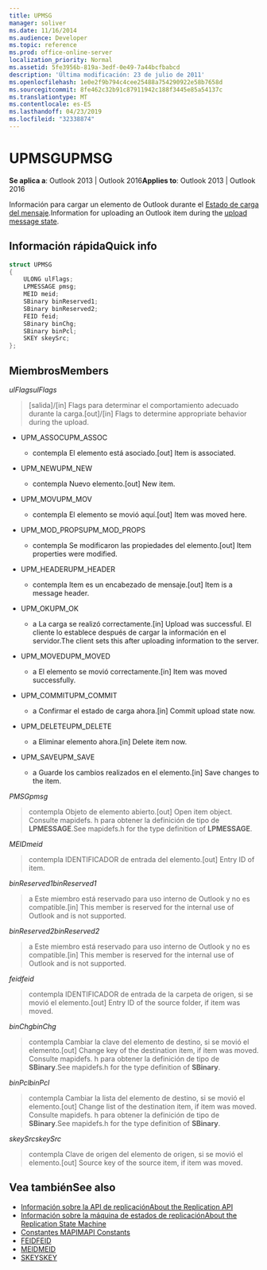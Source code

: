 ```yaml
---
title: UPMSG
manager: soliver
ms.date: 11/16/2014
ms.audience: Developer
ms.topic: reference
ms.prod: office-online-server
localization_priority: Normal
ms.assetid: 5fe3956b-819a-3edf-0e49-7a44bcfbabcd
description: 'Última modificación: 23 de julio de 2011'
ms.openlocfilehash: 1e0e2f9b794c4cee25488a754290922e58b7658d
ms.sourcegitcommit: 8fe462c32b91c87911942c188f3445e85a54137c
ms.translationtype: MT
ms.contentlocale: es-ES
ms.lasthandoff: 04/23/2019
ms.locfileid: "32338874"
---
```

# <a name="upmsg"></a><span data-ttu-id="96841-103">UPMSG</span><span class="sxs-lookup"><span data-stu-id="96841-103">UPMSG</span></span>

<span data-ttu-id="96841-104">**Se aplica a**: Outlook 2013 | Outlook 2016</span><span class="sxs-lookup"><span data-stu-id="96841-104">**Applies to**: Outlook 2013 | Outlook 2016</span></span> 
  
<span data-ttu-id="96841-105">Información para cargar un elemento de Outlook durante el [Estado de carga del mensaje](upload-message-state.md).</span><span class="sxs-lookup"><span data-stu-id="96841-105">Information for uploading an Outlook item during the [upload message state](upload-message-state.md).</span></span>
  
## <a name="quick-info"></a><span data-ttu-id="96841-106">Información rápida</span><span class="sxs-lookup"><span data-stu-id="96841-106">Quick info</span></span>

```cpp
struct UPMSG 
{ 
    ULONG ulFlags; 
    LPMESSAGE pmsg; 
    MEID meid; 
    SBinary binReserved1; 
    SBinary binReserved2; 
    FEID feid; 
    SBinary binChg; 
    SBinary binPcl; 
    SKEY skeySrc; 
};
```

## <a name="members"></a><span data-ttu-id="96841-107">Miembros</span><span class="sxs-lookup"><span data-stu-id="96841-107">Members</span></span>

 <span data-ttu-id="96841-108">_ulFlags_</span><span class="sxs-lookup"><span data-stu-id="96841-108">_ulFlags_</span></span>
  
> <span data-ttu-id="96841-109">[salida]/[in] Flags para determinar el comportamiento adecuado durante la carga.</span><span class="sxs-lookup"><span data-stu-id="96841-109">[out]/[in] Flags to determine appropriate behavior during the upload.</span></span> 
    
  - <span data-ttu-id="96841-110">UPM_ASSOC</span><span class="sxs-lookup"><span data-stu-id="96841-110">UPM_ASSOC</span></span>
    
    - <span data-ttu-id="96841-111">contempla El elemento está asociado.</span><span class="sxs-lookup"><span data-stu-id="96841-111">[out] Item is associated.</span></span>
    
  - <span data-ttu-id="96841-112">UPM_NEW</span><span class="sxs-lookup"><span data-stu-id="96841-112">UPM_NEW</span></span>
    
    - <span data-ttu-id="96841-113">contempla Nuevo elemento.</span><span class="sxs-lookup"><span data-stu-id="96841-113">[out] New item.</span></span> 
    
  - <span data-ttu-id="96841-114">UPM_MOV</span><span class="sxs-lookup"><span data-stu-id="96841-114">UPM_MOV</span></span>
    
    - <span data-ttu-id="96841-115">contempla El elemento se movió aquí.</span><span class="sxs-lookup"><span data-stu-id="96841-115">[out] Item was moved here.</span></span>
    
  - <span data-ttu-id="96841-116">UPM_MOD_PROPS</span><span class="sxs-lookup"><span data-stu-id="96841-116">UPM_MOD_PROPS</span></span>
    
    - <span data-ttu-id="96841-117">contempla Se modificaron las propiedades del elemento.</span><span class="sxs-lookup"><span data-stu-id="96841-117">[out] Item properties were modified.</span></span>
    
  - <span data-ttu-id="96841-118">UPM_HEADER</span><span class="sxs-lookup"><span data-stu-id="96841-118">UPM_HEADER</span></span>
    
    - <span data-ttu-id="96841-119">contempla Item es un encabezado de mensaje.</span><span class="sxs-lookup"><span data-stu-id="96841-119">[out] Item is a message header.</span></span>
    
  - <span data-ttu-id="96841-120">UPM_OK</span><span class="sxs-lookup"><span data-stu-id="96841-120">UPM_OK</span></span>
    
    - <span data-ttu-id="96841-121">a La carga se realizó correctamente.</span><span class="sxs-lookup"><span data-stu-id="96841-121">[in] Upload was successful.</span></span> <span data-ttu-id="96841-122">El cliente lo establece después de cargar la información en el servidor.</span><span class="sxs-lookup"><span data-stu-id="96841-122">The client sets this after uploading information to the server.</span></span>
    
  - <span data-ttu-id="96841-123">UPM_MOVED</span><span class="sxs-lookup"><span data-stu-id="96841-123">UPM_MOVED</span></span>
    
    - <span data-ttu-id="96841-124">a El elemento se movió correctamente.</span><span class="sxs-lookup"><span data-stu-id="96841-124">[in] Item was moved successfully.</span></span>
    
  - <span data-ttu-id="96841-125">UPM_COMMIT</span><span class="sxs-lookup"><span data-stu-id="96841-125">UPM_COMMIT</span></span>
    
    - <span data-ttu-id="96841-126">a Confirmar el estado de carga ahora.</span><span class="sxs-lookup"><span data-stu-id="96841-126">[in] Commit upload state now.</span></span>
    
  - <span data-ttu-id="96841-127">UPM_DELETE</span><span class="sxs-lookup"><span data-stu-id="96841-127">UPM_DELETE</span></span>
    
    - <span data-ttu-id="96841-128">a Eliminar elemento ahora.</span><span class="sxs-lookup"><span data-stu-id="96841-128">[in] Delete item now.</span></span>
    
  - <span data-ttu-id="96841-129">UPM_SAVE</span><span class="sxs-lookup"><span data-stu-id="96841-129">UPM_SAVE</span></span>
    
    - <span data-ttu-id="96841-130">a Guarde los cambios realizados en el elemento.</span><span class="sxs-lookup"><span data-stu-id="96841-130">[in] Save changes to the item.</span></span>
    
<span data-ttu-id="96841-131">_PMSG_</span><span class="sxs-lookup"><span data-stu-id="96841-131">_pmsg_</span></span>
  
> <span data-ttu-id="96841-132">contempla Objeto de elemento abierto.</span><span class="sxs-lookup"><span data-stu-id="96841-132">[out] Open item object.</span></span> <span data-ttu-id="96841-133">Consulte mapidefs. h para obtener la definición de tipo de **LPMESSAGE**.</span><span class="sxs-lookup"><span data-stu-id="96841-133">See mapidefs.h for the type definition of **LPMESSAGE**.</span></span> 
    
<span data-ttu-id="96841-134">_MEID_</span><span class="sxs-lookup"><span data-stu-id="96841-134">_meid_</span></span>
  
> <span data-ttu-id="96841-135">contempla IDENTIFICADOR de entrada del elemento.</span><span class="sxs-lookup"><span data-stu-id="96841-135">[out] Entry ID of item.</span></span>
    
<span data-ttu-id="96841-136">_binReserved1_</span><span class="sxs-lookup"><span data-stu-id="96841-136">_binReserved1_</span></span>
  
> <span data-ttu-id="96841-137">a Este miembro está reservado para uso interno de Outlook y no es compatible.</span><span class="sxs-lookup"><span data-stu-id="96841-137">[in] This member is reserved for the internal use of Outlook and is not supported.</span></span> 
    
<span data-ttu-id="96841-138">_binReserved2_</span><span class="sxs-lookup"><span data-stu-id="96841-138">_binReserved2_</span></span>
  
> <span data-ttu-id="96841-139">a Este miembro está reservado para uso interno de Outlook y no es compatible.</span><span class="sxs-lookup"><span data-stu-id="96841-139">[in] This member is reserved for the internal use of Outlook and is not supported.</span></span> 
    
<span data-ttu-id="96841-140">_feid_</span><span class="sxs-lookup"><span data-stu-id="96841-140">_feid_</span></span>
  
> <span data-ttu-id="96841-141">contempla IDENTIFICADOR de entrada de la carpeta de origen, si se movió el elemento.</span><span class="sxs-lookup"><span data-stu-id="96841-141">[out] Entry ID of the source folder, if item was moved.</span></span>
    
<span data-ttu-id="96841-142">_binChg_</span><span class="sxs-lookup"><span data-stu-id="96841-142">_binChg_</span></span>
  
> <span data-ttu-id="96841-143">contempla Cambiar la clave del elemento de destino, si se movió el elemento.</span><span class="sxs-lookup"><span data-stu-id="96841-143">[out] Change key of the destination item, if item was moved.</span></span> <span data-ttu-id="96841-144">Consulte mapidefs. h para obtener la definición de tipo de **SBinary**.</span><span class="sxs-lookup"><span data-stu-id="96841-144">See mapidefs.h for the type definition of **SBinary**.</span></span> 
    
<span data-ttu-id="96841-145">_binPcl_</span><span class="sxs-lookup"><span data-stu-id="96841-145">_binPcl_</span></span>
  
> <span data-ttu-id="96841-146">contempla Cambiar la lista del elemento de destino, si se movió el elemento.</span><span class="sxs-lookup"><span data-stu-id="96841-146">[out] Change list of the destination item, if item was moved.</span></span> <span data-ttu-id="96841-147">Consulte mapidefs. h para obtener la definición de tipo de **SBinary**.</span><span class="sxs-lookup"><span data-stu-id="96841-147">See mapidefs.h for the type definition of **SBinary**.</span></span> 
    
<span data-ttu-id="96841-148">_skeySrc_</span><span class="sxs-lookup"><span data-stu-id="96841-148">_skeySrc_</span></span>
  
> <span data-ttu-id="96841-149">contempla Clave de origen del elemento de origen, si se movió el elemento.</span><span class="sxs-lookup"><span data-stu-id="96841-149">[out] Source key of the source item, if item was moved.</span></span>
    
## <a name="see-also"></a><span data-ttu-id="96841-150">Vea también</span><span class="sxs-lookup"><span data-stu-id="96841-150">See also</span></span>

- [<span data-ttu-id="96841-151">Información sobre la API de replicación</span><span class="sxs-lookup"><span data-stu-id="96841-151">About the Replication API</span></span>](about-the-replication-api.md)
- [<span data-ttu-id="96841-152">Información sobre la máquina de estados de replicación</span><span class="sxs-lookup"><span data-stu-id="96841-152">About the Replication State Machine</span></span>](about-the-replication-state-machine.md)
- [<span data-ttu-id="96841-153">Constantes MAPI</span><span class="sxs-lookup"><span data-stu-id="96841-153">MAPI Constants</span></span>](mapi-constants.md)
- [<span data-ttu-id="96841-154">FEID</span><span class="sxs-lookup"><span data-stu-id="96841-154">FEID</span></span>](feid.md)
- [<span data-ttu-id="96841-155">MEID</span><span class="sxs-lookup"><span data-stu-id="96841-155">MEID</span></span>](meid.md)
- [<span data-ttu-id="96841-156">SKEY</span><span class="sxs-lookup"><span data-stu-id="96841-156">SKEY</span></span>](skey.md)

